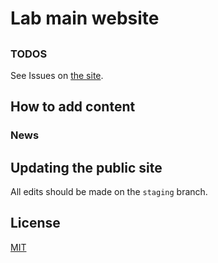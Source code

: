 # Lab main website

##


### TODOS

See Issues on [the site](https://github.com/drummondlab/drummondlab.github.io).

## How to add content

### News

## Updating the public site

All edits should be made on the `staging` branch.


## License

[MIT](http://opensource.org/licenses/MIT)
